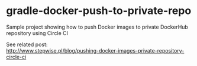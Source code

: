 # gradle-docker-push-to-private-repo
Sample project showing how to push Docker images to private DockerHub repository using Circle CI<br>

See related post: <br>
http://www.stepwise.pl/blog/pushing-docker-images-private-repository-circle-ci